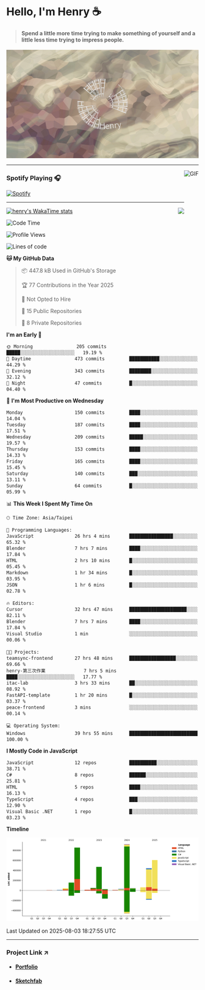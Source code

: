 # Hello, I'm Henry :coffee:

> #### Spend a little more time trying to make something of yourself and a little less time trying to impress people.
 
![](./images/cover.jpg)

---

<img align="right" alt="GIF" height="170px" src="https://media.giphy.com/media/J5B1Y8QZnzXXbLQIBu/giphy.gif" />

### Spotify Playing 🎧

[![Spotify](https://spotify-recently-played-beta.vercel.app/api/spotify)](https://open.spotify.com/user/31uznrpamxhroyd2bt7xchxgnhce)

---

<img align="right" src="https://github-readme-stats.vercel.app/api/top-langs/?username=henry5720&theme=tokyonight&hide_title=false" />

[![henry's WakaTime stats](https://github-readme-stats.vercel.app/api/wakatime?username=@henry5720&layout=compact)](https://github.com/anuraghazra/github-readme-stats)

<!--START_SECTION:waka-->
![Code Time](http://img.shields.io/badge/Code%20Time-169%20hrs%2052%20mins-blue)

![Profile Views](http://img.shields.io/badge/Profile%20Views-9-blue)

![Lines of code](https://img.shields.io/badge/From%20Hello%20World%20I%27ve%20Written-3.7%20million%20lines%20of%20code-blue)

**🐱 My GitHub Data** 

> 📦 447.8 kB Used in GitHub's Storage 
 > 
> 🏆 77 Contributions in the Year 2025
 > 
> 🚫 Not Opted to Hire
 > 
> 📜 15 Public Repositories 
 > 
> 🔑 8 Private Repositories 
 > 
**I'm an Early 🐤** 

```text
🌞 Morning                205 commits         █████░░░░░░░░░░░░░░░░░░░░   19.19 % 
🌆 Daytime                473 commits         ███████████░░░░░░░░░░░░░░   44.29 % 
🌃 Evening                343 commits         ████████░░░░░░░░░░░░░░░░░   32.12 % 
🌙 Night                  47 commits          █░░░░░░░░░░░░░░░░░░░░░░░░   04.40 % 
```
📅 **I'm Most Productive on Wednesday** 

```text
Monday                   150 commits         ████░░░░░░░░░░░░░░░░░░░░░   14.04 % 
Tuesday                  187 commits         ████░░░░░░░░░░░░░░░░░░░░░   17.51 % 
Wednesday                209 commits         █████░░░░░░░░░░░░░░░░░░░░   19.57 % 
Thursday                 153 commits         ████░░░░░░░░░░░░░░░░░░░░░   14.33 % 
Friday                   165 commits         ████░░░░░░░░░░░░░░░░░░░░░   15.45 % 
Saturday                 140 commits         ███░░░░░░░░░░░░░░░░░░░░░░   13.11 % 
Sunday                   64 commits          █░░░░░░░░░░░░░░░░░░░░░░░░   05.99 % 
```


📊 **This Week I Spent My Time On** 

```text
🕑︎ Time Zone: Asia/Taipei

💬 Programming Languages: 
JavaScript               26 hrs 4 mins       ████████████████░░░░░░░░░   65.32 % 
Blender                  7 hrs 7 mins        ████░░░░░░░░░░░░░░░░░░░░░   17.84 % 
HTML                     2 hrs 10 mins       █░░░░░░░░░░░░░░░░░░░░░░░░   05.45 % 
Markdown                 1 hr 34 mins        █░░░░░░░░░░░░░░░░░░░░░░░░   03.95 % 
JSON                     1 hr 6 mins         █░░░░░░░░░░░░░░░░░░░░░░░░   02.78 % 

🔥 Editors: 
Cursor                   32 hrs 47 mins      █████████████████████░░░░   82.11 % 
Blender                  7 hrs 7 mins        ████░░░░░░░░░░░░░░░░░░░░░   17.84 % 
Visual Studio            1 min               ░░░░░░░░░░░░░░░░░░░░░░░░░   00.06 % 

🐱‍💻 Projects: 
teamsync-frontend        27 hrs 48 mins      █████████████████░░░░░░░░   69.66 % 
henry-第三次作業              7 hrs 5 mins        ████░░░░░░░░░░░░░░░░░░░░░   17.77 % 
itac-lab                 3 hrs 33 mins       ██░░░░░░░░░░░░░░░░░░░░░░░   08.92 % 
FastAPI-template         1 hr 20 mins        █░░░░░░░░░░░░░░░░░░░░░░░░   03.37 % 
peace-frontend           3 mins              ░░░░░░░░░░░░░░░░░░░░░░░░░   00.14 % 

💻 Operating System: 
Windows                  39 hrs 55 mins      █████████████████████████   100.00 % 
```

**I Mostly Code in JavaScript** 

```text
JavaScript               12 repos            ██████████░░░░░░░░░░░░░░░   38.71 % 
C#                       8 repos             ██████░░░░░░░░░░░░░░░░░░░   25.81 % 
HTML                     5 repos             ████░░░░░░░░░░░░░░░░░░░░░   16.13 % 
TypeScript               4 repos             ███░░░░░░░░░░░░░░░░░░░░░░   12.90 % 
Visual Basic .NET        1 repo              █░░░░░░░░░░░░░░░░░░░░░░░░   03.23 % 
```



**Timeline**

![Lines of Code chart](https://raw.githubusercontent.com/henry5720/henry5720/main/assets/bar_graph.png)


 Last Updated on 2025-08-03 18:27:55 UTC
<!--END_SECTION:waka-->

---

### Project Link ↗️

- #### [Portfolio](https://drive.google.com/file/d/1kb96bzn4Bhdb4pImsUvKz9Oi9cx455D2/view?usp=drivesdk)
- #### [Sketchfab](https://sketchfab.com/henry4294967296/models)

